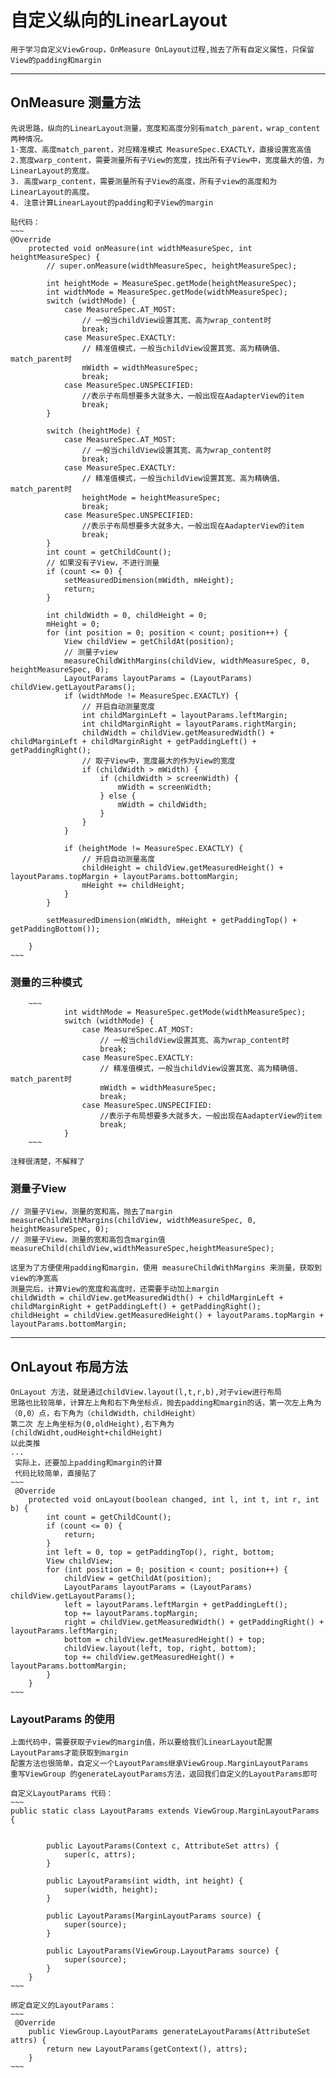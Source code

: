 # 自定义纵向的LinearLayout
    用于学习自定义ViewGroup，OnMeasure OnLayout过程,抛去了所有自定义属性，只保留View的padding和margin
---
## OnMeasure 测量方法
    先说思路，纵向的LinearLayout测量，宽度和高度分别有match_parent，wrap_content两种情况。
    1·宽度、高度match_parent，对应精准模式 MeasureSpec.EXACTLY，直接设置宽高值
    2.宽度warp_content，需要测量所有子View的宽度，找出所有子View中，宽度最大的值，为LinearLayout的宽度。
    3. 高度warp_content，需要测量所有子View的高度，所有子view的高度和为LinearLayout的高度。
    4. 注意计算LinearLayout的padding和子View的margin

    贴代码：
    ~~~
    @Override
        protected void onMeasure(int widthMeasureSpec, int heightMeasureSpec) {
            // super.onMeasure(widthMeasureSpec, heightMeasureSpec);

            int heightMode = MeasureSpec.getMode(heightMeasureSpec);
            int widthMode = MeasureSpec.getMode(widthMeasureSpec);
            switch (widthMode) {
                case MeasureSpec.AT_MOST:
                    // 一般当childView设置其宽、高为wrap_content时
                    break;
                case MeasureSpec.EXACTLY:
                    // 精准值模式，一般当childView设置其宽、高为精确值、match_parent时
                    mWidth = widthMeasureSpec;
                    break;
                case MeasureSpec.UNSPECIFIED:
                    //表示子布局想要多大就多大，一般出现在AadapterView的item
                    break;
            }

            switch (heightMode) {
                case MeasureSpec.AT_MOST:
                    // 一般当childView设置其宽、高为wrap_content时
                    break;
                case MeasureSpec.EXACTLY:
                    // 精准值模式，一般当childView设置其宽、高为精确值、match_parent时
                    heightMode = heightMeasureSpec;
                    break;
                case MeasureSpec.UNSPECIFIED:
                    //表示子布局想要多大就多大，一般出现在AadapterView的item
                    break;
            }
            int count = getChildCount();
            // 如果没有子View，不进行测量
            if (count <= 0) {
                setMeasuredDimension(mWidth, mHeight);
                return;
            }

            int childWidth = 0, childHeight = 0;
            mHeight = 0;
            for (int position = 0; position < count; position++) {
                View childView = getChildAt(position);
                // 测量子view
                measureChildWithMargins(childView, widthMeasureSpec, 0, heightMeasureSpec, 0);
                LayoutParams layoutParams = (LayoutParams) childView.getLayoutParams();
                if (widthMode != MeasureSpec.EXACTLY) {
                    // 开启自动测量宽度
                    int childMarginLeft = layoutParams.leftMargin;
                    int childMarginRight = layoutParams.rightMargin;
                    childWidth = childView.getMeasuredWidth() + childMarginLeft + childMarginRight + getPaddingLeft() + getPaddingRight();
                    // 取子View中，宽度最大的作为View的宽度
                    if (childWidth > mWidth) {
                        if (childWidth > screenWidth) {
                            mWidth = screenWidth;
                        } else {
                            mWidth = childWidth;
                        }
                    }
                }

                if (heightMode != MeasureSpec.EXACTLY) {
                    // 开启自动测量高度
                    childHeight = childView.getMeasuredHeight() + layoutParams.topMargin + layoutParams.bottomMargin;
                    mHeight += childHeight;
                }
            }

            setMeasuredDimension(mWidth, mHeight + getPaddingTop() + getPaddingBottom());

        }
    ~~~




###  测量的三种模式
        ~~~
                int widthMode = MeasureSpec.getMode(widthMeasureSpec);
                switch (widthMode) {
                    case MeasureSpec.AT_MOST:
                        // 一般当childView设置其宽、高为wrap_content时
                        break;
                    case MeasureSpec.EXACTLY:
                        // 精准值模式，一般当childView设置其宽、高为精确值、match_parent时
                        mWidth = widthMeasureSpec;
                        break;
                    case MeasureSpec.UNSPECIFIED:
                        //表示子布局想要多大就多大，一般出现在AadapterView的item
                        break;
                }
        ~~~

    注释很清楚，不解释了

### 测量子View
    // 测量子View，测量的宽和高，抛去了margin
    measureChildWithMargins(childView, widthMeasureSpec, 0, heightMeasureSpec, 0);
    // 测量子View，测量的宽和高包含margin值
    measureChild(childView,widthMeasureSpec,heightMeasureSpec);

    这里为了方便使用padding和margin，使用 measureChildWithMargins 来测量，获取到view的净宽高
    测量完后，计算View的宽度和高度时，还需要手动加上margin
    childWidth = childView.getMeasuredWidth() + childMarginLeft + childMarginRight + getPaddingLeft() + getPaddingRight();
    childHeight = childView.getMeasuredHeight() + layoutParams.topMargin + layoutParams.bottomMargin;

---
## OnLayout  布局方法
    OnLayout 方法，就是通过childView.layout(l,t,r,b),对子view进行布局
    思路也比较简单，计算左上角和右下角坐标点，抛去padding和margin的话，第一次左上角为 （0,0）点，右下角为（childWidth，childHeight）
    第二次 左上角坐标为(0,oldHeight),右下角为(childWidht,oudHeight+childHeight)
    以此类推
    ...
     实际上，还要加上padding和margin的计算
     代码比较简单，直接贴了
    ~~~
     @Override
        protected void onLayout(boolean changed, int l, int t, int r, int b) {
            int count = getChildCount();
            if (count <= 0) {
                return;
            }
            int left = 0, top = getPaddingTop(), right, bottom;
            View childView;
            for (int position = 0; position < count; position++) {
                childView = getChildAt(position);
                LayoutParams layoutParams = (LayoutParams) childView.getLayoutParams();
                left = layoutParams.leftMargin + getPaddingLeft();
                top += layoutParams.topMargin;
                right = childView.getMeasuredWidth() + getPaddingRight() + layoutParams.leftMargin;
                bottom = childView.getMeasuredHeight() + top;
                childView.layout(left, top, right, bottom);
                top += childView.getMeasuredHeight() + layoutParams.bottomMargin;
            }
        }
    ~~~

### LayoutParams 的使用
    上面代码中，需要获取子view的margin值，所以要给我们LinearLayout配置LayoutParams才能获取到margin
    配置方法也很简单，自定义一个LayoutParams继承ViewGroup.MarginLayoutParams
    重写ViewGroup 的generateLayoutParams方法，返回我们自定义的LayoutParams即可

    自定义LayoutParams 代码：
    ~~~
    public static class LayoutParams extends ViewGroup.MarginLayoutParams {


            public LayoutParams(Context c, AttributeSet attrs) {
                super(c, attrs);
            }

            public LayoutParams(int width, int height) {
                super(width, height);
            }

            public LayoutParams(MarginLayoutParams source) {
                super(source);
            }

            public LayoutParams(ViewGroup.LayoutParams source) {
                super(source);
            }
        }
    ~~~

    绑定自定义的LayoutParams：
    ~~~
     @Override
        public ViewGroup.LayoutParams generateLayoutParams(AttributeSet attrs) {
            return new LayoutParams(getContext(), attrs);
        }
    ~~~















